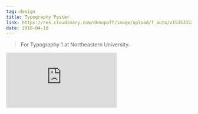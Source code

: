 ```yaml
---
tag: design
title: Typography Poster
link: https://res.cloudinary.com/dknopoff/image/upload/f_auto/v1535335229/portfolio/poster-split.pdf
date: 2018-04-18
---
```


> For Typography 1 at Northeastern University.

![](https://res.cloudinary.com/dknopoff/image/upload/f_auto/v1535335229/portfolio/poster-split.pdf)
